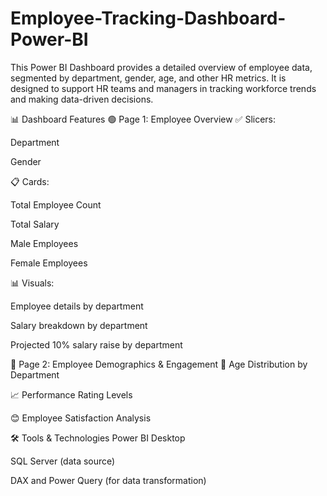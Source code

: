 # Employee-Tracking-Dashboard-Power-BI
This Power BI Dashboard provides a detailed overview of employee data, segmented by department, gender, age, and other HR metrics. It is designed to support HR teams and managers in tracking workforce trends and making data-driven decisions.

📊 Dashboard Features
🟢 Page 1: Employee Overview
✅ Slicers:

Department

Gender

📋 Cards:

Total Employee Count

Total Salary

Male Employees

Female Employees

📊 Visuals:

Employee details by department

Salary breakdown by department

Projected 10% salary raise by department

🔵 Page 2: Employee Demographics & Engagement
🧓 Age Distribution by Department

📈 Performance Rating Levels

😊 Employee Satisfaction Analysis


🛠️ Tools & Technologies
Power BI Desktop

SQL Server (data source)

DAX and Power Query (for data transformation)

